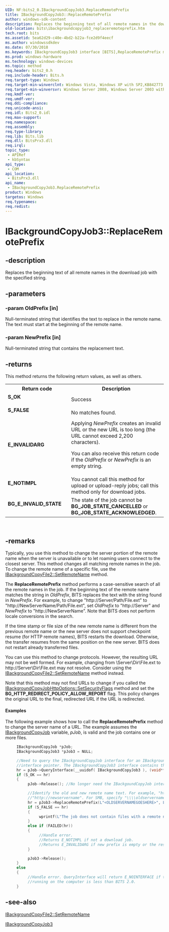 ```yaml
---
UID: NF:bits2_0.IBackgroundCopyJob3.ReplaceRemotePrefix
title: IBackgroundCopyJob3::ReplaceRemotePrefix
author: windows-sdk-content
description: Replaces the beginning text of all remote names in the download job with the specified string.
old-location: bits\ibackgroundcopyjob3_replaceremoteprefix.htm
tech.root: bits
ms.assetid: 5ea62d29-c40e-4bd2-b22a-fce2d9f4eecf
ms.author: windowssdkdev
ms.date: 07/30/2018
ms.keywords: IBackgroundCopyJob3 interface [BITS],ReplaceRemotePrefix method, IBackgroundCopyJob3.ReplaceRemotePrefix, IBackgroundCopyJob3::ReplaceRemotePrefix, ReplaceRemotePrefix, ReplaceRemotePrefix method [BITS], ReplaceRemotePrefix method [BITS],IBackgroundCopyJob3 interface, bits.ibackgroundcopyjob3_replaceremoteprefix, bits2_0/IBackgroundCopyJob3::ReplaceRemotePrefix
ms.prod: windows-hardware
ms.technology: windows-devices
ms.topic: method
req.header: bits2_0.h
req.include-header: Bits.h
req.target-type: Windows
req.target-min-winverclnt: Windows Vista, Windows XP with SP2,KB842773 on  Windows Server 2003,  and Windows XP
req.target-min-winversvr: Windows Server 2008, Windows Server 2003 with SP1
req.kmdf-ver: 
req.umdf-ver: 
req.ddi-compliance: 
req.unicode-ansi: 
req.idl: Bits2_0.idl
req.max-support: 
req.namespace: 
req.assembly: 
req.type-library: 
req.lib: Bits.lib
req.dll: BitsPrx3.dll
req.irql: 
topic_type:
 - APIRef
 - kbSyntax
api_type:
 - COM
api_location:
 - BitsPrx3.dll
api_name:
 - IBackgroundCopyJob3.ReplaceRemotePrefix
product: Windows
targetos: Windows
req.typenames: 
req.redist: 
---
```


# IBackgroundCopyJob3::ReplaceRemotePrefix


## -description


Replaces the beginning text of all  remote names in the download job with the specified string.


## -parameters




### -param OldPrefix [in]

Null-terminated string that identifies the  text to  replace in the remote name. The text must start at the beginning of the remote name.


### -param NewPrefix [in]

Null-terminated string that contains the replacement text.


## -returns



This method returns the following return values, as well as others.

<table>
<tr>
<th>Return code</th>
<th>Description</th>
</tr>
<tr>
<td width="40%">
<dl>
<dt><b><b>S_OK</b></b></dt>
</dl>
</td>
<td width="60%">
Success

</td>
</tr>
<tr>
<td width="40%">
<dl>
<dt><b>S_FALSE</b></dt>
</dl>
</td>
<td width="60%">
No matches found.

</td>
</tr>
<tr>
<td width="40%">
<dl>
<dt><b>E_INVALIDARG</b></dt>
</dl>
</td>
<td width="60%">
Applying  <i>NewPrefix</i> creates an invalid URL or the new URL is too long (the URL cannot exceed 2,200 characters).

You can also receive this return code if the <i>OldPrefix</i> or <i>NewPrefix</i> is an empty string.

</td>
</tr>
<tr>
<td width="40%">
<dl>
<dt><b>E_NOTIMPL</b></dt>
</dl>
</td>
<td width="60%">
You cannot call this method for upload or upload-reply jobs; call this method only for download jobs.

</td>
</tr>
<tr>
<td width="40%">
<dl>
<dt><b>BG_E_INVALID_STATE</b></dt>
</dl>
</td>
<td width="60%">
The state of the job cannot be <b>BG_JOB_STATE_CANCELLED</b> or <b>BG_JOB_STATE_ACKNOWLEDGED</b>.

</td>
</tr>
</table>
 




## -remarks



Typically, you use this method to change the server portion of the remote name when the server is unavailable or to let  roaming users connect to the closest server. This method changes all matching remote names in the job. To change the remote name of a specific file, use the <a href="https://msdn.microsoft.com/en-us/library/Aa362948(v=VS.85).aspx">IBackgroundCopyFile2::SetRemoteName</a> method.

The <b>ReplaceRemotePrefix</b> method performs a case-sensitive search of all the  remote names in the job. If the beginning text of the remote name matches the string in <i>OldPrefix</i>, BITS replaces the text with the string found in <i>NewPrefix</i>. For example, to change "http://Server/Path/File.ext" to "http://NewServerName/Path/File.ext", set <i>OldPrefix</i> to "http://Server" and <i>NewPrefix</i> to "http://NewServerName". Note that BITS does not perform locale conversions in the search.

If the time stamp or file size of the new remote name is different from the previous remote name or the new server does not support checkpoint resume (for HTTP remote names), BITS restarts the download. Otherwise, the transfer resumes from the same position on the new server. BITS does not restart already transferred files. 

You can use this method to change protocols. However, the resulting URL may not be well formed. For example, changing from \\Server\Dir\File.ext to http://Server\Dir\File.ext may not resolve. Consider using the <a href="https://msdn.microsoft.com/en-us/library/Aa362948(v=VS.85).aspx">IBackgroundCopyFile2::SetRemoteName</a> method instead.

Note that this method may not find URLs to change if you called the <a href="https://msdn.microsoft.com/en-us/library/Aa964260(v=VS.85).aspx">IBackgroundCopyJobHttpOptions::SetSecurityFlags</a> method and set the <b>BG_HTTP_REDIRECT_POLICY_ALLOW_REPORT</b> flag. This policy changes the original URL to the final, redirected URL if the URL is redirected.


#### Examples

The following example shows how to call the <b>ReplaceRemotePrefix</b> method to change the server name of a URL. The example assumes the <a href="https://msdn.microsoft.com/en-us/library/Aa362973(v=VS.85).aspx">IBackgroundCopyJob</a> variable, <i>pJob</i>, is valid and the job contains one or more files.


```cpp
     IBackgroundCopyJob *pJob;
     IBackgroundCopyJob3 *pJob3 = NULL;

     //Need to query the IBackgroundCopyJob interface for an IBackgroundCopyJob3
     //interface pointer. The IBackgroundCopyJob3 interface contains the ReplaceRemotePrefix method.
     hr = pJob->QueryInterface(__uuidof( IBackgroundCopyJob3 ), (void**)&pJob3;);
     if (S_OK == hr)
     {
          pJob->Release(); //No longer need the IBackgoundCopyJob interface pointer.

          //Identify the old and new remote name text. For example, "http://oldservername" and 
          //"http://newservername". For SMB, specify "\\\\oldservername" and "\\\\newservername".
          hr = pJob3->ReplaceRemotePrefix(L"<OLDSERVERNAMEGOESHERE>", L"<NEWSERVERNAMEGOESHERE>");
          if (S_FALSE == hr)
          {
               wprintf(L"The job does not contain files with a remote name that matches the prefix.\n");
          }
          else if (FAILED(hr))
          {
               //Handle error.
               //Returns E_NOTIMPL if not a download job.
               //Returns E_INVALIDARG if new prefix is empty or the resulting URL is invalid.
          }

          pJob3->Release();
     }
     else
     {
          //Handle error. QueryInterface will return E_NOINTERFACE if the version of BITS
          //running on the computer is less than BITS 2.0.
     }
```





## -see-also




<a href="https://msdn.microsoft.com/en-us/library/Aa362948(v=VS.85).aspx">IBackgroundCopyFile2::SetRemoteName</a>



<a href="https://msdn.microsoft.com/en-us/library/Aa362990(v=VS.85).aspx">IBackgroundCopyJob3</a>
 

 


